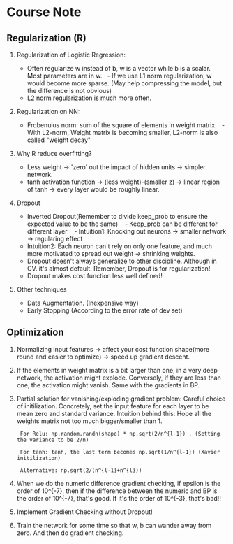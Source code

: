 # Course Note 

## Regularization (R)

1. Regularization of Logistic Regression: 
    - Often regularize w instead of b, w is a vector while b is a scalar. Most parameters are in w. 
    - If we use L1 norm regularization, w would become more sparse. (May help compressing the model, but the difference is not obvious)
    - L2 norm regularization is much more often. 

2. Regularization on NN:
    - Frobenuius norm: sum of the square of elements in weight matrix. 
    - With L2-norm, Weight matrix is becoming smaller, L2-norm is also called "weight decay"
  
3. Why R reduce overfitting?
    - Less weight -> 'zero' out the impact of hidden units -> simpler network. 
    - tanh activation function -> (less weight)-(smaller z) -> linear region of tanh -> every layer would be roughly linear. 

4. Dropout
    - Inverted Dropout(Remember to divide keep_prob to ensure the expected value to be the same)
    - Keep_prob can be different for different layer
    - Intuition1: Knocking out neurons -> smaller network -> regularing effect
    - Intuition2: Each neuron can't rely on only one feature, and much more motivated to spread out weight -> shrinking weights.
    - Dropout doesn't always generalize to other discipline. Although in CV. it's almost default. Remember, Dropout is for regularization!
    - Dropout makes cost function less well defined!
    
 5. Other techniques
    - Data Augmentation. (Inexpensive way)
    - Early Stopping (According to the error rate of dev set)
    
## Optimization

1. Normalizing input features -> affect your cost function shape(more round and easier to optimize) -> speed up gradient descent.

2. If the elements in weight matrix is a bit larger than one, in a very deep network, the activation might explode. Conversely, if they are less than one, the activation might vanish. Same with the gradients in BP. 

3. Partial solution for vanishing/exploding gradient problem: Careful choice of initilization. Concretely, set the input feature for each layer to be mean zero and standard variance. Intuition behind this: Hope all the weights matrix not too much bigger/smaller than 1. 

        For Relu: np.random.randn(shape) * np.sqrt(2/n^{l-1}) . (Setting the variance to be 2/n) 

        For tanh: tanh, the last term becomes np.sqrt(1/n^{l-1}) (Xavier initilization)
        
        Alternative: np.sqrt(2/(n^{l-1}+n^{l}))
 4. When we do the numeric difference gradient checking, if epsilon is the order of 10^{-7}, then if the difference between the numeric and BP is the order of 10^{-7}, that's good. If it's the order of 10^{-3}, that's bad!!
  
 5. Implement Gradient Checking without Dropout!
  
 6. Train the network for some time so that w, b can wander away from zero. And then do gradient checking. 
